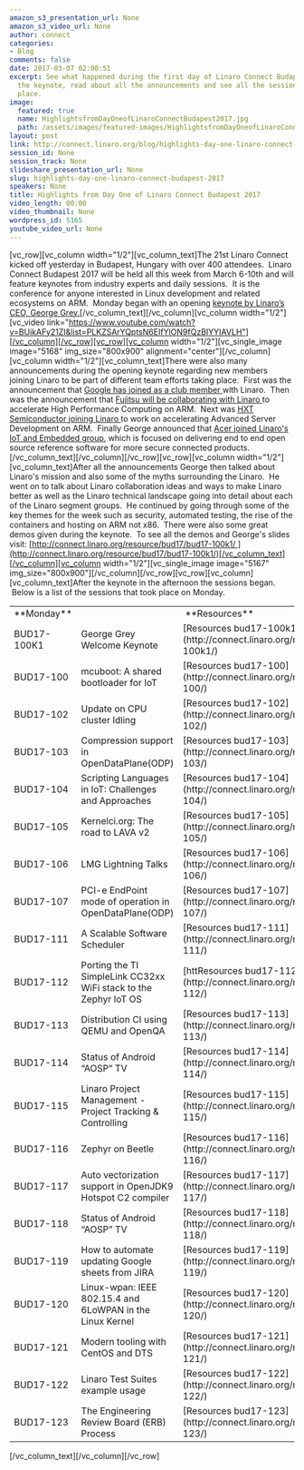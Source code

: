 ```yaml
---
amazon_s3_presentation_url: None
amazon_s3_video_url: None
author: connect
categories:
- Blog
comments: false
date: 2017-03-07 02:00:51
excerpt: See what happened during the first day of Linaro Connect Budapest 2017.  Watch
  the keynote, read about all the announcements and see all the sessions that took
  place.
image:
  featured: true
  name: HighlightsfromDayOneofLinaroConnectBudapest2017.jpg
  path: /assets/images/featured-images/HighlightsfromDayOneofLinaroConnectBudapest2017.jpg
layout: post
link: http://connect.linaro.org/blog/highlights-day-one-linaro-connect-budapest-2017/
session_id: None
session_track: None
slideshare_presentation_url: None
slug: highlights-day-one-linaro-connect-budapest-2017
speakers: None
title: Highlights from Day One of Linaro Connect Budapest 2017
video_length: 00:00
video_thumbnail: None
wordpress_id: 5165
youtube_video_url: None
---
```


[vc_row][vc_column width="1/2"][vc_column_text]The 21st Linaro Connect kicked off yesterday in Budapest, Hungary with over 400 attendees.  Linaro Connect Budapest 2017 will be held all this week from March 6-10th and will feature keynotes from industry experts and daily sessions.  It is the conference for anyone interested in Linux development and related ecosystems on ARM.  Monday began with an opening [keynote by Linaro’s CEO, George Grey.](https://www.youtube.com/watch?v=BUikAFy21ZI&list=PLKZSArYQptsN6EIfYlON9fQzBIYYIAVLH)[/vc_column_text][/vc_column][vc_column width="1/2"][vc_video link="https://www.youtube.com/watch?v=BUikAFy21ZI&list=PLKZSArYQptsN6EIfYlON9fQzBIYYIAVLH"][/vc_column][/vc_row][vc_row][vc_column width="1/2"][vc_single_image image="5168" img_size="800x900" alignment="center"][/vc_column][vc_column width="1/2"][vc_column_text]There were also many announcements during the opening keynote regarding new members joining Linaro to be part of different team efforts taking place.  First was the announcement that [Google has joined as a club member ](https://www.linaro.org/news/google-becomes-club-member-linaro/)with Linaro.  Then was the announcement that [Fujitsu will be collaborating with Linaro ](https://www.linaro.org/news/linaro-announces-fujitsus-collaboration-accelerate-high-performance-computing-arm/)to accelerate High Performance Computing on ARM.  Next was [HXT Semiconductor joining Linaro ](https://www.linaro.org/news/hxt-semiconductor-joins-linaro-accelerate-advanced-server-development-arm/)to work on accelerating Advanced Server Development on ARM.  Finally George announced that [Acer joined Linaro's IoT and Embedded group](https://www.linaro.org/news/acer-joins-linaro-iot-and-embedded-group/), which is focused on delivering end to end open source reference software for more secure connected products.[/vc_column_text][/vc_column][/vc_row][vc_row][vc_column width="1/2"][vc_column_text]After all the announcements George then talked about Linaro's mission and also some of the myths surrounding the Linaro.  He went on to talk about Linaro collaboration ideas and ways to make Linaro better as well as the Linaro technical landscape going into detail about each of the Linaro segment groups.  He continued by going through some of the key themes for the week such as security, automated testing, the rise of the containers and hosting on ARM not x86.  There were also some great demos given during the keynote.  To see all the demos and George's slides visit: [http://connect.linaro.org/resource/bud17/bud17-100k1/ ](http://connect.linaro.org/resource/bud17/bud17-100k1/)[/vc_column_text][/vc_column][vc_column width="1/2"][vc_single_image image="5167" img_size="800x900"][/vc_column][/vc_row][vc_row][vc_column][vc_column_text]After the keynote in the afternoon the sessions began.  Below is a list of the sessions that took place on Monday.


<table width="100%" >
<tbody >
<tr >

<td data-sheets-value="{"1":2,"2":"Monday"}" >**Monday**
</td>

<td width="305" >
</td>

<td width="378" > **Resources**
</td>
</tr>
<tr >

<td data-sheets-value="{"1":2,"2":"BUD17-100K1"}" >BUD17-100K1
</td>

<td data-sheets-value="{"1":2,"2":"George Grey Welcome Keynote"}" >George Grey Welcome Keynote
</td>

<td data-sheets-value="{"1":2,"2":"http://connect.linaro.org/resource/bud17/bud17-100k1/"}" data-sheets-formula="="http://connect.linaro.org/resource/bud17/"& LOWER (R[0]C[-14]) &"/"" >[Resources bud17-100k1](http://connect.linaro.org/resource/bud17/bud17-100k1/)
</td>
</tr>
<tr >

<td data-sheets-value="{"1":2,"2":"BUD17-100"}" >BUD17-100
</td>

<td data-sheets-value="{"1":2,"2":"mcuboot: A shared bootloader for IoT"}" >mcuboot: A shared bootloader for IoT
</td>

<td data-sheets-value="{"1":2,"2":"http://connect.linaro.org/resource/bud17/bud17-100/"}" data-sheets-formula="="http://connect.linaro.org/resource/bud17/"& LOWER (R[0]C[-14]) &"/"" >[Resources bud17-100](http://connect.linaro.org/resource/bud17/bud17-100/)
</td>
</tr>
<tr >

<td data-sheets-value="{"1":2,"2":"BUD17-102"}" >BUD17-102
</td>

<td data-sheets-value="{"1":2,"2":"Update on CPU cluster Idling"}" >Update on CPU cluster Idling
</td>

<td data-sheets-value="{"1":2,"2":"http://connect.linaro.org/resource/bud17/bud17-102/"}" data-sheets-formula="="http://connect.linaro.org/resource/bud17/"& LOWER (R[0]C[-14]) &"/"" >[Resources bud17-102](http://connect.linaro.org/resource/bud17/bud17-102/)
</td>
</tr>
<tr >

<td data-sheets-value="{"1":2,"2":"BUD17-103"}" >BUD17-103
</td>

<td data-sheets-value="{"1":2,"2":"Compression support in OpenDataPlane(ODP)"}" >Compression support in OpenDataPlane(ODP)
</td>

<td data-sheets-value="{"1":2,"2":"http://connect.linaro.org/resource/bud17/bud17-103/"}" data-sheets-formula="="http://connect.linaro.org/resource/bud17/"& LOWER (R[0]C[-14]) &"/"" >[Resources bud17-103](http://connect.linaro.org/resource/bud17/bud17-103/)
</td>
</tr>
<tr >

<td data-sheets-value="{"1":2,"2":"BUD17-104"}" >BUD17-104
</td>

<td data-sheets-value="{"1":2,"2":"Scripting Languages in IoT: Challenges and Approaches"}" >Scripting Languages in IoT: Challenges and Approaches
</td>

<td data-sheets-value="{"1":2,"2":"http://connect.linaro.org/resource/bud17/bud17-104/"}" data-sheets-formula="="http://connect.linaro.org/resource/bud17/"& LOWER (R[0]C[-14]) &"/"" >[Resources bud17-104](http://connect.linaro.org/resource/bud17/bud17-104/)
</td>
</tr>
<tr >

<td data-sheets-value="{"1":2,"2":"BUD17-105"}" >BUD17-105
</td>

<td data-sheets-value="{"1":2,"2":"Kernelci.org: The road to LAVA v2"}" >Kernelci.org: The road to LAVA v2
</td>

<td data-sheets-value="{"1":2,"2":"http://connect.linaro.org/resource/bud17/bud17-105/"}" data-sheets-formula="="http://connect.linaro.org/resource/bud17/"& LOWER (R[0]C[-14]) &"/"" >[Resources bud17-105](http://connect.linaro.org/resource/bud17/bud17-105/)
</td>
</tr>
<tr >

<td data-sheets-value="{"1":2,"2":"BUD17-106"}" >BUD17-106
</td>

<td data-sheets-value="{"1":2,"2":"LMG Lightning Talks"}" >LMG Lightning Talks
</td>

<td data-sheets-value="{"1":2,"2":"http://connect.linaro.org/resource/bud17/bud17-106/"}" data-sheets-formula="="http://connect.linaro.org/resource/bud17/"& LOWER (R[0]C[-14]) &"/"" >[Resources bud17-106](http://connect.linaro.org/resource/bud17/bud17-106/)
</td>
</tr>
<tr >

<td data-sheets-value="{"1":2,"2":"BUD17-107"}" >BUD17-107
</td>

<td data-sheets-value="{"1":2,"2":"PCI-e EndPoint mode of operation in OpenDataPlane(ODP)"}" >PCI-e EndPoint mode of operation in OpenDataPlane(ODP)
</td>

<td data-sheets-value="{"1":2,"2":"http://connect.linaro.org/resource/bud17/bud17-107/"}" data-sheets-formula="="http://connect.linaro.org/resource/bud17/"& LOWER (R[0]C[-14]) &"/"" >[Resources bud17-107](http://connect.linaro.org/resource/bud17/bud17-107/)
</td>
</tr>
<tr >

<td data-sheets-value="{"1":2,"2":"BUD17-111"}" >BUD17-111
</td>

<td data-sheets-value="{"1":2,"2":"A Scalable Software Scheduler"}" >A Scalable Software Scheduler
</td>

<td data-sheets-value="{"1":2,"2":"http://connect.linaro.org/resource/bud17/bud17-111/"}" data-sheets-formula="="http://connect.linaro.org/resource/bud17/"& LOWER (R[0]C[-14]) &"/"" >[Resources bud17-111](http://connect.linaro.org/resource/bud17/bud17-111/)
</td>
</tr>
<tr >

<td data-sheets-value="{"1":2,"2":"BUD17-112"}" >BUD17-112
</td>

<td data-sheets-value="{"1":2,"2":"Porting the TI SimpleLink CC32xx WiFi stack to the Zephyr IoT OS"}" >Porting the TI SimpleLink CC32xx WiFi stack to the Zephyr IoT OS
</td>

<td data-sheets-value="{"1":2,"2":"http://connect.linaro.org/resource/bud17/bud17-112/"}" data-sheets-formula="="http://connect.linaro.org/resource/bud17/"& LOWER (R[0]C[-14]) &"/"" >[httResources bud17-112](http://connect.linaro.org/resource/bud17/bud17-112/)
</td>
</tr>
<tr >

<td data-sheets-value="{"1":2,"2":"BUD17-113"}" >BUD17-113
</td>

<td data-sheets-value="{"1":2,"2":"Distribution CI using QEMU and OpenQA"}" >Distribution CI using QEMU and OpenQA
</td>

<td data-sheets-value="{"1":2,"2":"http://connect.linaro.org/resource/bud17/bud17-113/"}" data-sheets-formula="="http://connect.linaro.org/resource/bud17/"& LOWER (R[0]C[-14]) &"/"" >[Resources bud17-113](http://connect.linaro.org/resource/bud17/bud17-113/)
</td>
</tr>
<tr >

<td data-sheets-value="{"1":2,"2":"BUD17-114"}" >BUD17-114
</td>

<td data-sheets-value="{"1":2,"2":"Status of Android \u201cAOSP\u201d TV"}" >Status of Android “AOSP” TV
</td>

<td data-sheets-value="{"1":2,"2":"http://connect.linaro.org/resource/bud17/bud17-114/"}" data-sheets-formula="="http://connect.linaro.org/resource/bud17/"& LOWER (R[0]C[-14]) &"/"" >[Resources bud17-114](http://connect.linaro.org/resource/bud17/bud17-114/)
</td>
</tr>
<tr >

<td data-sheets-value="{"1":2,"2":"BUD17-115"}" >BUD17-115
</td>

<td data-sheets-value="{"1":2,"2":"Linaro Project Management - Project Tracking & Controlling"}" >Linaro Project Management - Project Tracking & Controlling
</td>

<td data-sheets-value="{"1":2,"2":"http://connect.linaro.org/resource/bud17/bud17-115/"}" data-sheets-formula="="http://connect.linaro.org/resource/bud17/"& LOWER (R[0]C[-14]) &"/"" >[Resources bud17-115](http://connect.linaro.org/resource/bud17/bud17-115/)
</td>
</tr>
<tr >

<td data-sheets-value="{"1":2,"2":"BUD17-116"}" >BUD17-116
</td>

<td data-sheets-value="{"1":2,"2":"Zephyr on Beetle"}" >Zephyr on Beetle
</td>

<td data-sheets-value="{"1":2,"2":"http://connect.linaro.org/resource/bud17/bud17-116/"}" data-sheets-formula="="http://connect.linaro.org/resource/bud17/"& LOWER (R[0]C[-14]) &"/"" >[Resources bud17-116](http://connect.linaro.org/resource/bud17/bud17-116/)
</td>
</tr>
<tr >

<td data-sheets-value="{"1":2,"2":"BUD17-117"}" >BUD17-117
</td>

<td data-sheets-value="{"1":2,"2":"Auto vectorization support in OpenJDK9 Hotspot C2 compiler"}" >Auto vectorization support in OpenJDK9 Hotspot C2 compiler
</td>

<td data-sheets-value="{"1":2,"2":"http://connect.linaro.org/resource/bud17/bud17-117/"}" data-sheets-formula="="http://connect.linaro.org/resource/bud17/"& LOWER (R[0]C[-14]) &"/"" >[Resources bud17-117](http://connect.linaro.org/resource/bud17/bud17-117/)
</td>
</tr>
<tr >

<td data-sheets-value="{"1":2,"2":"BUD17-118"}" >BUD17-118
</td>

<td data-sheets-value="{"1":2,"2":"Status of Android \u201cAOSP\u201d TV"}" >Status of Android “AOSP” TV
</td>

<td data-sheets-value="{"1":2,"2":"http://connect.linaro.org/resource/bud17/bud17-118/"}" data-sheets-formula="="http://connect.linaro.org/resource/bud17/"& LOWER (R[0]C[-14]) &"/"" >[Resources bud17-118](http://connect.linaro.org/resource/bud17/bud17-118/)
</td>
</tr>
<tr >

<td data-sheets-value="{"1":2,"2":"BUD17-119"}" >BUD17-119
</td>

<td data-sheets-value="{"1":2,"2":"How to automate updating Google sheets from JIRA"}" >How to automate updating Google sheets from JIRA
</td>

<td data-sheets-value="{"1":2,"2":"http://connect.linaro.org/resource/bud17/bud17-119/"}" data-sheets-formula="="http://connect.linaro.org/resource/bud17/"& LOWER (R[0]C[-14]) &"/"" >[Resources bud17-119](http://connect.linaro.org/resource/bud17/bud17-119/)
</td>
</tr>
<tr >

<td data-sheets-value="{"1":2,"2":"BUD17-120"}" >BUD17-120
</td>

<td data-sheets-value="{"1":2,"2":"Linux-wpan: IEEE 802.15.4 and 6LoWPAN in the Linux Kernel"}" >Linux-wpan: IEEE 802.15.4 and 6LoWPAN in the Linux Kernel
</td>

<td data-sheets-value="{"1":2,"2":"http://connect.linaro.org/resource/bud17/bud17-120/"}" data-sheets-formula="="http://connect.linaro.org/resource/bud17/"& LOWER (R[0]C[-14]) &"/"" >[Resources bud17-120](http://connect.linaro.org/resource/bud17/bud17-120/)
</td>
</tr>
<tr >

<td data-sheets-value="{"1":2,"2":"BUD17-121"}" >BUD17-121
</td>

<td data-sheets-value="{"1":2,"2":"Modern tooling with CentOS and DTS"}" >Modern tooling with CentOS and DTS
</td>

<td data-sheets-value="{"1":2,"2":"http://connect.linaro.org/resource/bud17/bud17-121/"}" data-sheets-formula="="http://connect.linaro.org/resource/bud17/"& LOWER (R[0]C[-14]) &"/"" >[Resources bud17-121](http://connect.linaro.org/resource/bud17/bud17-121/)
</td>
</tr>
<tr >

<td data-sheets-value="{"1":2,"2":"BUD17-122"}" >BUD17-122
</td>

<td data-sheets-value="{"1":2,"2":"Linaro Test Suites example usage"}" >Linaro Test Suites example usage
</td>

<td data-sheets-value="{"1":2,"2":"http://connect.linaro.org/resource/bud17/bud17-122/"}" data-sheets-formula="="http://connect.linaro.org/resource/bud17/"& LOWER (R[0]C[-14]) &"/"" >[Resources bud17-122](http://connect.linaro.org/resource/bud17/bud17-122/)
</td>
</tr>
<tr >

<td data-sheets-value="{"1":2,"2":"BUD17-123"}" >BUD17-123
</td>

<td data-sheets-value="{"1":2,"2":"The Engineering Review Board (ERB) Process"}" >The Engineering Review Board (ERB) Process
</td>

<td data-sheets-value="{"1":2,"2":"http://connect.linaro.org/resource/bud17/bud17-123/"}" data-sheets-formula="="http://connect.linaro.org/resource/bud17/"& LOWER (R[0]C[-14]) &"/"" >[Resources bud17-123](http://connect.linaro.org/resource/bud17/bud17-123/)
</td>
</tr>
</tbody>
</table>
[/vc_column_text][/vc_column][/vc_row]